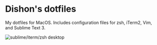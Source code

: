 # Dishon's dotfiles

My dotfiles for MacOS. Includes configuration files for zsh, iTerm2, Vim, and Sublime Text 3.

![sublime/iterm/zsh desktop](https://i.imgur.com/WerPmzt.png)

